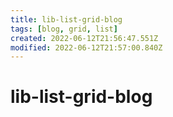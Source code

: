 ```yaml
---
title: lib-list-grid-blog
tags: [blog, grid, list]
created: 2022-06-12T21:56:47.551Z
modified: 2022-06-12T21:57:00.840Z
---
```


# lib-list-grid-blog
